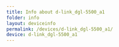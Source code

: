 ```yaml
---
title: Info about d-link_dgl-5500_a1
folder: info
layout: deviceinfo
permalink: /devices/d-link_dgl-5500_a1/
device: d-link_dgl-5500_a1
---
```

